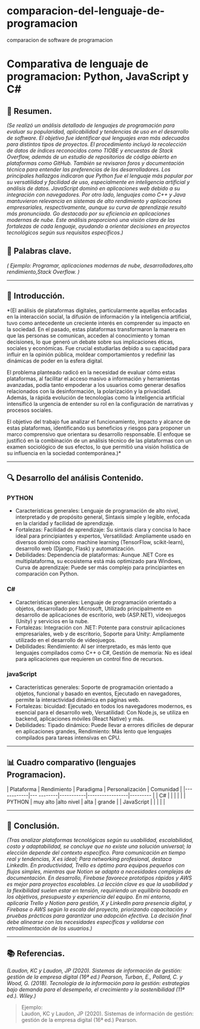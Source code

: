 # comparacion-del-lenguaje-de-programacion
comparacion de software de programacion
# Comparativa de lenguaje de programacion: Python, JavaScript y C#

## 📝 Resumen.
*(Se realizó un análisis detallado de lenguajes de programación para evaluar su popularidad, aplicabilidad y tendencias de uso en el desarrollo de software. El objetivo fue identificar qué lenguajes eran más adecuados para distintos tipos de proyectos. El procedimiento incluyó la recolección de datos de índices reconocidos como TIOBE y encuestas de Stack Overflow, además de un estudio de repositorios de código abierto en plataformas como GitHub. También se revisaron foros y documentación técnica para entender las preferencias de los desarrolladores. Los principales hallazgos indicaron que Python fue el lenguaje más popular por su versatilidad y facilidad de uso, especialmente en inteligencia artificial y análisis de datos. JavaScript dominó en aplicaciones web debido a su integración con navegadores. Por otro lado, lenguajes como C++ y Java mantuvieron relevancia en sistemas de alto rendimiento y aplicaciones empresariales, respectivamente, aunque su curva de aprendizaje resultó más pronunciada. Go destacado por su eficiencia en aplicaciones modernas de nube. Este análisis proporcionó una visión clara de las fortalezas de cada lenguaje, ayudando a orientar decisiones en proyectos tecnológicos según sus requisitos específicos.)*

## 🔑 Palabras clave.
*( Ejemplo: Programar, aplicaciones modernas de nube, desarrolladores,alto rendimiento,Stack Overflow. )*

---

## 🎯 Introducción.
*(El análisis de plataformas digitales, particularmente aquellas enfocadas en la interacción social, la difusión de información y la inteligencia artificial, tuvo como antecedente un creciente interés en comprender su impacto en la sociedad. En el pasado, estas plataformas transformaron la manera en que las personas se comunican, acceden al conocimiento y toman decisiones, lo que generó un debate sobre sus implicaciones éticas, sociales y económicas. Fue crucial estudiarlas debido a su capacidad para influir en la opinión pública, moldear comportamientos y redefinir las dinámicas de poder en la esfera digital.

El problema planteado radicó en la necesidad de evaluar cómo estas plataformas, al facilitar el acceso masivo a información y herramientas avanzadas, podía tanto empoderar a los usuarios como generar desafíos relacionados con la desinformación, la polarización y la privacidad. Además, la rápida evolución de tecnologías como la inteligencia artificial intensificó la urgencia de entender su rol en la configuración de narrativas y procesos sociales.

El objetivo del trabajo fue analizar el funcionamiento, impacto y alcance de estas plataformas, identificando sus beneficios y riesgos para proponer un marco comprensivo que orientara su desarrollo responsable. El enfoque se justificó en la combinación de un análisis técnico de las plataformas con un examen sociológico de sus efectos, lo que permitió una visión holística de su influencia en la sociedad contemporánea.)*

---

## 🔍 Desarrollo del análisis Contenido.

### PYTHON
- Características generales: Lenguaje de programación de alto nivel, interpretado y de propósito general, Sintaxis simple y legible, enfocada en la claridad y facilidad de aprendizaje.
- Fortalezas: Facilidad de aprendizaje: Su sintaxis clara y concisa lo hace ideal para principiantes y expertos, Versatilidad: Ampliamente usado en diversos dominios como machine learning (TensorFlow, scikit-learn), desarrollo web (Django, Flask) y automatización.
- Debilidades: Dependencia de plataformas: Aunque .NET Core es multiplataforma, su ecosistema está más optimizado para Windows, Curva de aprendizaje: Puede ser más complejo para principiantes en comparación con Python.

### C#
- Características generales: Lenguaje de programación orientado a objetos, desarrollado por Microsoft, Utilizado principalmente en desarrollo de aplicaciones de escritorio, web (ASP.NET), videojuegos (Unity) y servicios en la nube.
- Fortalezas: Integración con .NET: Potente para construir aplicaciones empresariales, web y de escritorio, Soporte para Unity: Ampliamente utilizado en el desarrollo de videojuegos.
- Debilidades: Rendimiento: Al ser interpretado, es más lento que lenguajes compilados como C++ o C#, Gestión de memoria: No es ideal para aplicaciones que requieren un control fino de recursos.

### javaScript
- Características generales: Soporte de programación orientado a objetos, funcional y basado en eventos, Ejecutado en navegadores, permite la interactividad dinámica en páginas web.
- Fortalezas: bicuidad: Ejecutado en todos los navegadores modernos, es esencial para el desarrollo web, Versatilidad: Con Node.js, se utiliza en backend, aplicaciones móviles (React Native) y más.
- Debilidades: Tipado dinámico: Puede llevar a errores difíciles de depurar en aplicaciones grandes, Rendimiento: Más lento que lenguajes compilados para tareas intensivas en CPU.

---

## 📊 Cuadro comparativo (lenguajes Programacion).

| Plataforma | Rendimiento | Paradigma | Personalización | Comunidad |
|------------|---  --------|-----------|-----------------|---------  |
| C#         |             |           |                 |           |
| PYTHON     | muy alto    |alto nivel |      alta       |  grande   |
| JavaScript |             |           |                 |           |

---

## 🧠 Conclusión.
*(Tras analizar plataformas tecnológicas según su usabilidad, escalabilidad, costo y adaptabilidad, se concluye que no existe una solución universal; la elección depende del contexto específico. Para comunicación en tiempo real y tendencias, X es ideal; Para networking profesional, destaca LinkedIn. En productividad, Trello es óptimo para equipos pequeños con flujos simples, mientras que Notion se adapta a necesidades complejas de documentación. En desarrollo, Firebase favorece prototipos rápidos y AWS es mejor para proyectos escalables. La lección clave es que la usabilidad y la flexibilidad suelen estar en tensión, requiriendo un equilibrio basado en los objetivos, presupuesto y experiencia del equipo. En mi entorno, aplicaría Trello y Notion para gestión, X y LinkedIn para presencia digital, y Firebase o AWS según la escala del proyecto, priorizando capacitación y pruebas prácticas para garantizar una adopción efectiva. La decisión final debe alinearse con las necesidades específicas y validarse con retroalimentación de los usuarios.)*

---

## 📚 Referencias.
*(Laudon, KC y Laudon, JP (2020). Sistemas de información de gestión: gestión de la empresa digital (16ª ed.) Pearson, Turban, E., Pollard, C. y Wood, G. (2018). Tecnología de la información para la gestión: estrategias bajo demanda para el desempeño, el crecimiento y la sostenibilidad (11ª ed.). Wiley.)*

> Ejemplo:  
> Laudon, KC y Laudon, JP (2020). Sistemas de información de gestión: gestión de la empresa digital (16ª ed.) Pearson.
